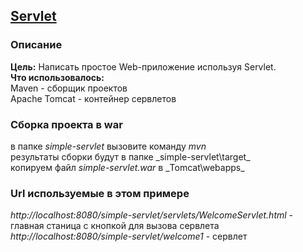## [Servlet](http://n5g.wikispaces.com/Servlet)

### Описание
**Цель:** Написать простое Web-приложение используя Servlet.<BR>
**Что использовалось:**<BR>
Maven - сборщик проектов<BR>
Apache Tomcat - контейнер сервлетов<BR>

### Сборка проекта в war
в папке _simple-servlet_ вызовите команду _mvn_<BR>
результаты сборки будут в папке _simple-servlet\target\_<BR>
копируем файл _simple-servlet.war_ в _Tomcat\webapps\_<BR>

### Url используемые в этом примере
_http://localhost:8080/simple-servlet/servlets/WelcomeServlet.html_ - главная станица с кнопкой для вызова сервлета<BR>
_http://localhost:8080/simple-servlet/welcome1_ - сервлет<BR>

